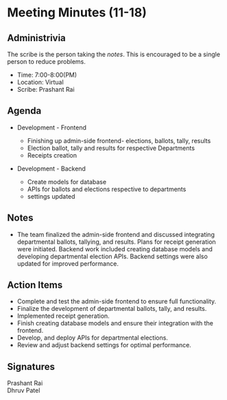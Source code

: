 
# Meeting Minutes (11-18)

## Administrivia
The scribe is the person taking the _notes_. This is encouraged to be a single person to reduce problems.
* Time: 7:00-8:00(PM)
* Location: Virtual
* Scribe: Prashant Rai

## Agenda
* Development - Frontend
  * Finishing up admin-side frontend- elections, ballots, tally, results
  * Election ballot, tally and results for respective Departments
  * Receipts creation
 

* Development - Backend
   * Create models for database
   * APIs for ballots and elections respective to departments
   * settings updated


## Notes
* The team finalized the admin-side frontend and discussed integrating departmental ballots, tallying, and results. Plans for receipt generation were initiated. Backend work included creating database models and developing departmental election APIs. Backend settings were also updated for improved performance.

## Action Items
* Complete and test the admin-side frontend to ensure full functionality.
* Finalize the development of departmental ballots, tally, and results.
* Implemented receipt generation.
* Finish creating database models and ensure their integration with the frontend.
* Develop, and deploy APIs for departmental elections.
* Review and adjust backend settings for optimal performance.

## Signatures
Prashant Rai  
Dhruv Patel
